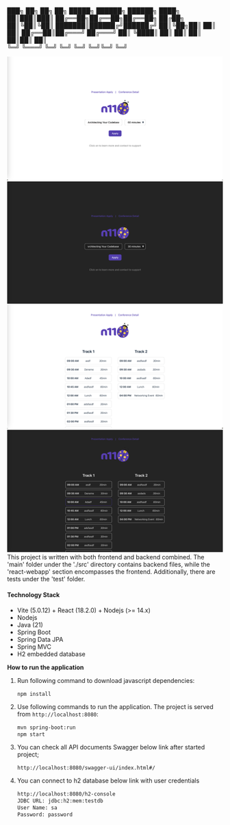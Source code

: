███╗   ██╗ ██╗ ██╗     █████╗ ██████╗ ██████╗
████╗  ██║███║███║    ██╔══██╗██╔══██╗██╔══██╗
██╔██╗ ██║╚██║╚██║    ███████║██████╔╝██████╔╝
██║╚██╗██║ ██║ ██║    ██╔══██║██╔═══╝ ██╔═══╝
██║ ╚████║ ██║ ██║    ██║  ██║██║     ██║     
╚═╝  ╚═══╝ ╚═╝ ╚═╝    ╚═╝  ╚═╝╚═╝     ╚═╝

![apply-talk-light.png](readme-pictures%2Fapply-talk-light.png)
![apply-talk.png](readme-pictures%2Fapply-talk.png)
![ligth-conference.png](readme-pictures%2Fligth-conference.png)
![dark-conference.png](readme-pictures%2Fdark-conference.png)
This project is written with both frontend and backend combined. The 'main' folder under the './src' directory contains backend files, while the 'react-webapp' section encompasses the frontend. Additionally, there are tests under the 'test' folder.

#### Technology Stack
* Vite (5.0.12) + React (18.2.0) + Nodejs (>= 14.x)
* Nodejs
* Java (21)
* Spring Boot
* Spring Data JPA
* Spring MVC
* H2 embedded database


**How to run the application**

1. Run following command to download javascript dependencies:

       npm install

2. Use following commands to run the application. The project is served from `http://localhost:8080`:

       mvn spring-boot:run
       npm start

3. You can check all API documents Swagger below link after started project;

       http://localhost:8080/swagger-ui/index.html#/

4. You can connect to h2 database below link with user credentials

       http://localhost:8080/h2-console
       JDBC URL: jdbc:h2:mem:testdb 
       User Name: sa 
       Password: password
